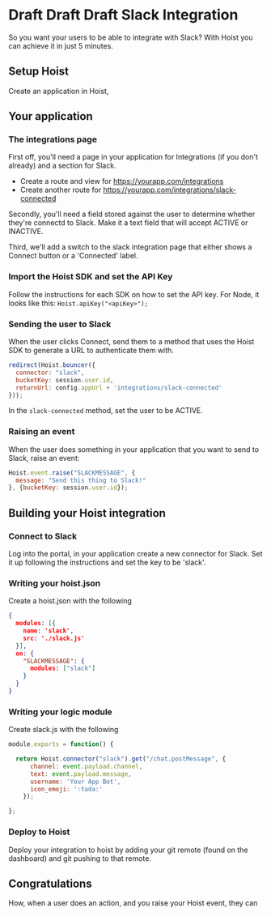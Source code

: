 # Draft Draft Draft Slack Integration

So you want your users to be able to integrate with Slack? With Hoist you can achieve it in just 5 minutes. 

## Setup Hoist

Create an application in Hoist, 

## Your application

### The integrations page

First off, you'll need a page in your application for Integrations (if you don't already) and a section for Slack. 

- Create a route and view for https://yourapp.com/integrations
- Create another route for https://yourapp.com/integrations/slack-connected

Secondly, you'll need a field stored against the user to determine whether they're connectd to Slack. Make it a text field that will accept ACTIVE or INACTIVE. 

Third, we'll add a switch to the slack integration page that either shows a Connect button or a 'Connected' label. 

### Import the Hoist SDK and set the API Key

Follow the instructions for each SDK on how to set the API key. For Node, it looks like this: `Hoist.apiKey("<apiKey>");`

### Sending the user to Slack

When the user clicks Connect, send them to a method that uses the Hoist SDK to generate a URL to authenticate them with. 

```js
redirect(Hoist.bouncer({
  connector: "slack", 
  bucketKey: session.user.id,
  returnUrl: config.appUrl + 'integrations/slack-connected'
}));
```

In the `slack-connected` method, set the user to be ACTIVE. 

### Raising an event

When the user does something in your application that you want to send to Slack, raise an event:

```js
Hoist.event.raise("SLACKMESSAGE", {
  message: "Send this thing to Slack!"
}, {bucketKey: session.user.id});
```

## Building your Hoist integration

### Connect to Slack

Log into the portal, in your application create a new connector for Slack. Set it up following the instructions and set the key to be 'slack'. 

### Writing your hoist.json

Create a hoist.json with the following 

```json
{
  modules: [{
    name: 'slack',
    src: './slack.js'
  }],
  on: {
    "SLACKMESSAGE": {
      modules: ["slack"]
    }
  }
}
```

### Writing your logic module

Create slack.js with the following 

```js
module.exports = function() {

  return Hoist.connector("slack").get("/chat.postMessage", {
      channel: event.payload.channel,
      text: event.payload.message,
      username: 'Your App Bot',
      icon_emoji: ':tada:'
    });

};
```

### Deploy to Hoist

Deploy your integration to hoist by adding your git remote (found on the dashboard) and git pushing to that remote. 

## Congratulations

How, when a user does an action, and you raise your Hoist event, they can 

